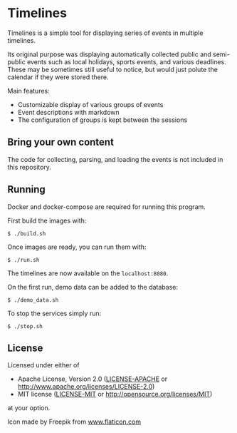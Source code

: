 # Timelines
Timelines is a simple tool for displaying series of events in multiple timelines.

Its original purpose was displaying automatically collected public and semi-public events such as local holidays, sports events, and various deadlines. These may be sometimes still useful to notice, but would just polute the calendar if they were stored there.

Main features:
- Customizable display of various groups of events
- Event descriptions with markdown
- The configuration of groups is kept between the sessions

## Bring your own content
The code for collecting, parsing, and loading the events is not included in this repository.

## Running
Docker and docker-compose are required for running this program.

First build the images with:
```
$ ./build.sh
```
Once images are ready, you can run them with:
```
$ ./run.sh
```
The timelines are now available on the `localhost:8080`.

On the first run, demo data can be added to the database:
```
$ ./demo_data.sh
```
To stop the services simply run:
```
$ ./stop.sh
```

## License

Licensed under either of

- Apache License, Version 2.0 ([LICENSE-APACHE](LICENSE-APACHE) or
  http://www.apache.org/licenses/LICENSE-2.0)
- MIT license ([LICENSE-MIT](LICENSE-MIT) or http://opensource.org/licenses/MIT)

at your option.

Icon made by Freepik from www.flaticon.com